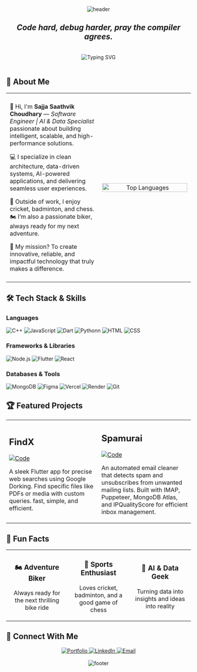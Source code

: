 <div align="center">
  <img src= "https://capsule-render.vercel.app/api?type=blur&height=260&color=timeGradient&text=Sajja%20Saathvik%20Choudhary&section=header&reversal=true&textBg=false&fontColor=f8f8ff&animation=fadeIn&stroke=000fff&strokeWidth=0.5" alt="header"/>
</div>


<div align="center">
  <h2><i>Code hard, debug harder, pray the compiler agrees.</i></h2>
  <br>
  <img src= "https://readme-typing-svg.herokuapp.com?font=Fira+Code&size=24&duration=3000&pause=500&color=6A5ACD&center=true&vCenter=true&width=800&repeat=true&lines=Software+Engineer+%7C+AI+%26+Data+Specialist;Sports+Enthusiast;Chess+Player;Avid+Biker;Adventurer+at+Heart"    alt="Typing SVG" />
</div>

<br>

## 🧩 About Me

<table width="100%" style="border-collapse: collapse;">
  <tr>
    <!-- Left Column -->
    <td width="50%" style="vertical-align: top; padding: 10px;">
      <p>👋 Hi, I'm <strong>Sajja Saathvik Choudhary</strong> — <em>Software Engineer | AI & Data Specialist</em> passionate about building intelligent, scalable, and high-performance solutions.</p>
      <p>💻 I specialize in clean architecture, data-driven systems, AI-powered applications, and delivering seamless user experiences.</p>
      <p>🏏 Outside of work, I enjoy cricket, badminton, and chess. 🏍️ I’m also a passionate biker, always ready for my next adventure.</p>
      <p>🚀 My mission? To create innovative, reliable, and impactful technology that truly makes a difference.</p>
    </td>
    <!-- Right Column -->
    <td width="50%" align="center" style="vertical-align: middle; padding: 10px;">
      <img src="https://github-readme-stats.vercel.app/api/top-langs/?username=Saathvik-Choudhary&layout=compact&theme=tokyonight&hide_border=true" 
           alt="Top Languages" 
           width="100%">
    </td>
  </tr>
</table>




## 🛠️ Tech Stack & Skills

<div align="left">
  <h3>Languages</h3>
  <p>
    <img src="https://img.shields.io/badge/C++-00599C?style=for-the-badge&logo=cplusplus&logoColor=white" alt="C++" />
    <img src="https://img.shields.io/badge/JavaScript-F7DF1E?style=for-the-badge&logo=javascript&logoColor=black" alt="JavaScript" />
    <img src="https://img.shields.io/badge/Dart-0175C2?style=for-the-badge&logo=dart&logoColor=white" alt="Dart" />
    <img src="https://img.shields.io/badge/Python-3776AB?style=for-the-badge&logo=python&logoColor=white" alt="Python" />n
    <img src="https://img.shields.io/badge/HTML5-E34F26?style=for-the-badge&logo=html5&logoColor=white" alt="HTML" />
    <img src="https://img.shields.io/badge/CSS3-1572B6?style=for-the-badge&logo=css3&logoColor=white" alt="CSS" />
  </p>

  <h3>Frameworks & Libraries</h3>
  <p>
    <img src="https://img.shields.io/badge/Node.js-339933?style=for-the-badge&logo=nodedotjs&logoColor=white" alt="Node.js" />
    <img src="https://img.shields.io/badge/Flutter-02569B?style=for-the-badge&logo=flutter&logoColor=white" alt="Flutter" />
    <img src="https://img.shields.io/badge/React-61DAFB?style=for-the-badge&logo=react&logoColor=black" alt="React" />
  </p>

  <h3>Databases & Tools</h3>
  <p>
    <img src="https://img.shields.io/badge/MongoDB-47A248?style=for-the-badge&logo=mongodb&logoColor=white" alt="MongoDB" />
    <img src="https://img.shields.io/badge/Figma-F24E1E?style=for-the-badge&logo=figma&logoColor=white" alt="Figma" />
    <img src="https://img.shields.io/badge/Vercel-000000?style=for-the-badge&logo=vercel&logoColor=white" alt="Vercel" />
    <img src="https://img.shields.io/badge/Render-46E3B7?style=for-the-badge&logo=render&logoColor=white" alt="Render" />
    <img src="https://img.shields.io/badge/Git-F05032?style=for-the-badge&logo=git&logoColor=white" alt="Git" />
  </p>
</div>

## 🏆 Featured Projects

<div align="center">
  <table>
    <tr>
      <td width="50%">
        <h2 align="left">FindX</h2>
        <p align="left">
          <a href="https://github.com/Saathvik-Choudhary/FindX" target="_blank">
            <img src="https://img.shields.io/badge/Code-181717?style=for-the-badge&logo=github&logoColor=white" alt="Code" />
          </a>
        </p>
        <p>A sleek Flutter app for precise web searches using Google Dorking. Find specific files like PDFs or media with custom queries. fast, simple, and efficient.<br></p>
      </td>
      <td width="50%">
        <h2 align="left">Spamurai</h2>
        <p align="left">
          <a href="https://github.com/Saathvik-Choudhary/Spamurai" target="_blank">
            <img src="https://img.shields.io/badge/Code-181717?style=for-the-badge&logo=github&logoColor=white" alt="Code" />
          </a>
        </p>
        <p>An automated email cleaner that detects spam and unsubscribes from unwanted mailing lists. Built with IMAP, Puppeteer, MongoDB Atlas, and IPQualityScore for efficient inbox management.</p>
      </td>
    </tr>
  </table>
</div>

## 🧠 Fun Facts

<div align="center">
  <table>
    <tr>
      <td width="33%">
        <div align="center">
          <h3>🏍️ Adventure Biker</h3>
          <p>Always ready for the next thrilling bike ride</p>
        </div>
      </td>
      <td width="33%">
        <div align="center">
          <h3>🏏 Sports Enthusiast</h3>
          <p>Loves cricket, badminton, and a good game of chess</p>
        </div>
      </td>
      <td width="33%">
        <div align="center">
          <h3>🤖 AI & Data Geek</h3>
          <p>Turning data into insights and ideas into reality</p>
        </div>
      </td>
    </tr>
  </table>
</div>


## 🔗 Connect With Me

<div align="center">
  <a href="https://Saathvik-Choudhary.github.io/" target="_blank">
    <img src="https://img.shields.io/badge/Portfolio-000000?style=for-the-badge&logo=vercel&logoColor=white" alt="Portfolio" />
  </a>
  <a href="https://www.linkedin.com/in/saathvik-choudhary/" target="_blank">
    <img src="https://img.shields.io/badge/LinkedIn-0077B5?style=for-the-badge&logo=linkedin&logoColor=white" alt="LinkedIn" />
  </a>
  <a href="mailto:saathvikchoudhary@gmail.com">
    <img src="https://img.shields.io/badge/Email-D14836?style=for-the-badge&logo=gmail&logoColor=white" alt="Email" />
  </a>
<!--   <a href="" target="_blank">
    <img src="https://img.shields.io/badge/Resume-4285F4?style=for-the-badge&logo=read-the-docs&logoColor=white" alt="Resume" />
  </a> -->
</div>

<br>

<div align="center">
  <img src="https://capsule-render.vercel.app/api?type=waving&height=100&color=timeGradient&section=footer&reversal=true&textBg=false&fontColor=f8f8ff&animation=fadeIn&stroke=000fff&strokeWidth=0.5" alt="footer" />
</div>
